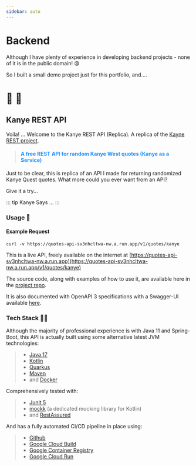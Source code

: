 ```yaml
---
sidebar: auto
---
```


# Backend

Although I have plenty of experience in developing backend projects - 
none of it is in the public domain! :sleepy:

So I built a small demo project just for this portfolio, and....

# :tada: :information_desk_person:

## Kanye REST API

Voila! ... Welcome to the Kanye REST API (Replica). A replica of the [Kayne REST project](https://kanye.rest/).


><h4 class="quote">A free REST API for random Kanye West quotes (Kanye as a Service)</h4>
 
<style>
.quote {
  color: dodgerblue;
}
</style>

Just to be clear, this is replica of an API I made for returning randomized Kanye Quest quotes.
What more could you ever want from an API?

Give it a try...

::: tip Kanye Says ...
<quote-box :url="$themeConfig.quotesUrl"/>
:::

### Usage :notebook_with_decorative_cover:

#### Example Request

```shell
curl -v https://quotes-api-sv3nhcltwa-nw.a.run.app/v1/quotes/kanye
```

This is a live API, freely available on the internet at 
[https://quotes-api-sv3nhcltwa-nw.a.run.app](https://quotes-api-sv3nhcltwa-nw.a.run.app/v1/quotes/kanye)

The source code, along with examples of how to use it, 
are available here in the [project repo](https://github.com/add-harris/quotes-service).

It is also documented with OpenAPI 3 specifications with a Swagger-UI 
available [here](https://editor.swagger.io/?url=https://raw.githubusercontent.com/add-harris/quotes-service/main/src/main/resources/openapi.yaml).

### Tech Stack :man_technologist:

Although the majority of professional experience is with Java 11 and Spring-Boot,
this API is actually built using some alternative latest JVM technologies:

>- [Java 17](https://openjdk.java.net/projects/jdk/17/)
>- [Kotlin](https://kotlinlang.org/)
>- [Quarkus](https://quarkus.io/)
>- [Maven](https://maven.apache.org/)
>- and [Docker](https://www.docker.com/?)

Comprehensively tested with:

>- [Junit 5](https://junit.org/junit5/)
>- [mockk](https://mockk.io/) (a dedicated mocking library for Kotlin)
>- and [RestAssured](https://rest-assured.io/)

And has a fully automated CI/CD pipeline in place using:

>- [Github](https://github.com/)
>- [Google Cloud Build](https://cloud.google.com/build)
>- [Google Container Registry](https://cloud.google.com/container-registry)
>- [Google Cloud Run](https://cloud.google.com/run)


<script>
import QuoteBox from "../.vuepress/components/QuoteBox";
    
export default {
        
    components: {QuoteBox}

}
</script>